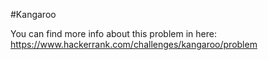 #Kangaroo

You can find more info about this problem in here: https://www.hackerrank.com/challenges/kangaroo/problem